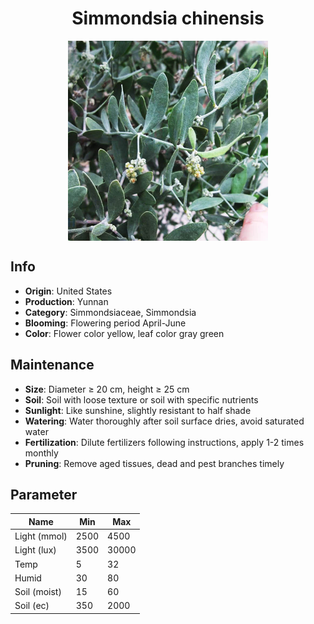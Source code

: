 <h1 align='center'>Simmondsia chinensis</h1>
<p align="center">
    <img 
        align='center'
        width='320'
        src="../images/simmondsia chinensis.png" 
        alt='Simmondsia chinensis' />
</p>

## Info

 - **Origin**: United States
 - **Production**: Yunnan
 - **Category**: Simmondsiaceae, Simmondsia
 - **Blooming**: Flowering period April-June
 - **Color**: Flower color yellow, leaf color gray green

## Maintenance

 - **Size**: Diameter ≥ 20 cm, height ≥ 25 cm
 - **Soil**: Soil with loose texture or soil with specific nutrients
 - **Sunlight**: Like sunshine, slightly resistant to half shade
 - **Watering**: Water thoroughly after soil surface dries, avoid saturated water
 - **Fertilization**: Dilute fertilizers following instructions, apply 1-2 times monthly
 - **Pruning**: Remove aged tissues, dead and pest branches timely

## Parameter

| Name         | Min  | Max   |
|--------------|------|-------|
| Light (mmol) | 2500 | 4500  |
| Light (lux)  | 3500 | 30000 |
| Temp         | 5    | 32    |
| Humid        | 30   | 80    |
| Soil (moist) | 15   | 60    |
| Soil (ec)    | 350  | 2000  |